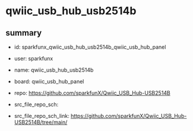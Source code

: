 # qwiic_usb_hub_usb2514b
 
## summary 
* id: sparkfunx_qwiic_usb_hub_usb2514b_qwiic_usb_hub_panel
* user: sparkfunx
* name: qwiic_usb_hub_usb2514b
* board: qwiic_usb_hub_panel
* repo: https://github.com/sparkfunX/Qwiic_USB_Hub-USB2514B



* src_file_repo_sch: 
* src_file_repo_sch_link: https://github.com/sparkfunX/Qwiic_USB_Hub-USB2514B/tree/main/




